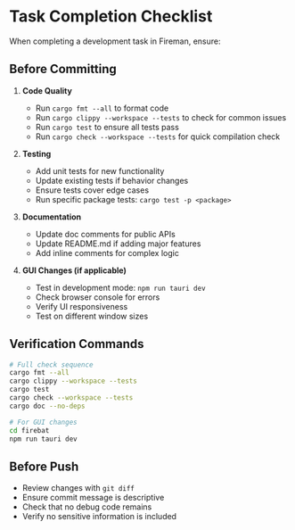 # Task Completion Checklist

When completing a development task in Fireman, ensure:

## Before Committing

1. **Code Quality**
    - Run `cargo fmt --all` to format code
    - Run `cargo clippy --workspace --tests` to check for common issues
    - Run `cargo test` to ensure all tests pass
    - Run `cargo check --workspace --tests` for quick compilation check

2. **Testing**
    - Add unit tests for new functionality
    - Update existing tests if behavior changes
    - Ensure tests cover edge cases
    - Run specific package tests: `cargo test -p <package>`

3. **Documentation**
    - Update doc comments for public APIs
    - Update README.md if adding major features
    - Add inline comments for complex logic

4. **GUI Changes (if applicable)**
    - Test in development mode: `npm run tauri dev`
    - Check browser console for errors
    - Verify UI responsiveness
    - Test on different window sizes

## Verification Commands

```bash
# Full check sequence
cargo fmt --all
cargo clippy --workspace --tests
cargo test
cargo check --workspace --tests
cargo doc --no-deps

# For GUI changes
cd firebat
npm run tauri dev
```

## Before Push

- Review changes with `git diff`
- Ensure commit message is descriptive
- Check that no debug code remains
- Verify no sensitive information is included

